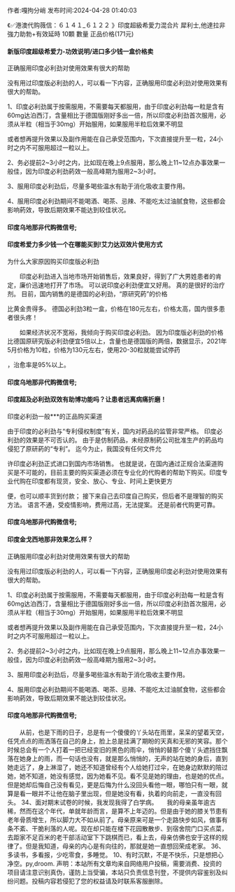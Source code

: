 <p>作者:嘎拘分峭 发布时间:2024-04-28 01:40:03</p>
<p>《✅港澳代购薇信：６１４１_６１２２ 》印度超級希愛力混合片 犀利士,他達拉非 強力助勃+有效延時 10顆 數量 正品价格(171元) </p>
									<h4>新版印度超级希爱力-功效说明/进口多少钱一盒价格卖</h4><p>正确服用印度必利劲对使用效果有很大的帮助</p><p>没有用过印度版必利劲的人，可以看一下内容，正确服用印度必利劲对使用效果有很大的帮助。</p><p>1、印度必利劲属于按需服用，不需要每天都服用，由于印度必利劲每一粒是含有60mg达泊西汀，含量相比于德国版刚好多出一倍，所以印度必利劲首次服用，必须从半粒（相当于30mg）开始服用，如果服用半粒后效果不明显</p><p>或者想再提升效果以及副作用能在自己承受范围内，下次直接提升至一粒，24小时之内不可服用超过一粒以上。</p><p>2、务必提前2~3小时之内，比如现在晚上9点服用，那么晚上11~12点办事效果一般佳，因为印度必利劲葯效一般高峰期为服用2~3小时。</p><p>3、服用印度必利劲后，尽量多喝些温水有助于消化吸收主要作用。</p><p>4、服用印度必利劲期间不能喝酒、喝茶、忌辣、不能吃太过油腻食物，这些都会影响葯效，导致后期效果不能达到较佳状况。</p><p></p><h4>	印度乌地那非代购微信号;</h4><p></p><h4>印度希爱力多少钱一个在哪能买到!艾力达双效片使用方式</h4><p>为什么大家原因购买印度版必利劲</p><p>　　印度必利劲进入当地市场开始销售后，效果良好，得到了广大男姓患者的肯定，廉价迅速地打开了市场。 可以说印度必利劲便宜又好用。 真的是很好的治疗剂。 目前，国内销售的是德国的必利劲，“原研究葯”的价格</p><p>比黄金贵得多。 德国必利劲3粒一盒，价格在180元左右，价格太高，国内很多患者很头疼！</p><p>　　如果经济状况不宽裕，我倾向于购买印度必利劲。 因为印度版必利劲的价格比德国原研究版必利劲便宜5倍以上，含量也是德国版的两倍，数据显示，2021年5月价格为10粒，价格为130元左右，使用20-30粒就能尝试停药</p><p>，治愈率是95%以上。</p><p></p><h4>	印度乌地那非代购微信号;</h4><p></p><h4>印度超及必利劲双效有助博功能吗？让患者远离病痛折磨！</h4><p>印度必利劲一般***的正品购买渠道</p><p>由于印度的必利劲与“专利侵权制度”有关，国内对葯品的监管非常严格。 印度必利劲的效果是不可否认的。 由于是仿制药品，未经原制葯公司批准生产的葯品均侵犯了原研葯的“专利”。 迄今为止，我国没有任何文件允</p><p>许印度必利劲正式进口到国内市场销售。 也就是说，在国内通过正规合法渠道购买是不可能的，目前主要的购买渠道必须在专业化的代购者的帮助下购买。印度专业代购在印度都有现货，安全、放心、专业、时间上更快更方</p><p>便，也可以顺丰货到付款； 接下来自己去印度自己购买，但后者不是理智的购买方法。 语言不通，受疫情影响，费用过高，无法提案。 还是前者代购更可靠。</p><p></p><h4>	印度乌地那非代购微信号;</h4><p></p><h4>印度金戈西地那非效果怎么样？</h4><p>正确服用印度必利劲对使用效果有很大的帮助</p><p>没有用过印度版必利劲的人，可以看一下内容，正确服用印度必利劲对使用效果有很大的帮助。</p><p>1、印度必利劲属于按需服用，不需要每天都服用，由于印度必利劲每一粒是含有60mg达泊西汀，含量相比于德国版刚好多出一倍，所以印度必利劲首次服用，必须从半粒（相当于30mg）开始服用，如果服用半粒后效果不明显</p><p>或者想再提升效果以及副作用能在自己承受范围内，下次直接提升至一粒，24小时之内不可服用超过一粒以上。</p><p>2、务必提前2~3小时之内，比如现在晚上9点服用，那么晚上11~12点办事效果一般佳，因为印度必利劲葯效一般高峰期为服用2~3小时。</p><p>3、服用印度必利劲后，尽量多喝些温水有助于消化吸收主要作用。</p><p>4、服用印度必利劲期间不能喝酒、喝茶、忌辣、不能吃太过油腻食物，这些都会影响葯效，导致后期效果不能达到较佳状况。</p><p></p><h4>	印度乌地那非代购微信号;</h4>　　从前，也是下雨的日子，总是有一个傻傻的丫头站在雨里，呆呆的望着天空，任凭点点的雨洒落在自己的身上，脸上总是挂满了期盼的天真和无邪的笑容。那个时候总会有一个人打着一把已经变旧的黑色的雨伞，悄悄的替那个傻丫头遮挡住飘落在她身上的雨，而一句话也没有，就是那么悄悄的，无声的站在她的身后，直到她走远了，身上淋湿了，她还不知道曾经有个人给她打过伞，在她身边默默的陪过她，她不知道，她没有感觉，因为她看不见。看不见是她的理由，也是她的优点。但是她却后悔自己没有看见，更是后悔为什么没回头看他一眼，哪怕只有一眼，就算是看一眼并不让他在脑子里出现，但是她没有看，执着的向前走，一直没有回头。	34、面对期末试卷的时候，我发现我得了白学病。　　我的母亲虽年逾古稀，然而在这个年代，单就年龄而言，是算不上年迈的。但是由于她的膝关节患有老年骨质增生，所以脚力大不如从前了。母亲原来可是一个走路快步如风，做事有条不紊、干脆利落的人呢。现在却只能在楼下花园散散步、到宿舍院门口买点菜，去距家不足百米的老干部活动室下下跳棋而已，看上去，母亲仿佛也安于这样的规律了。但是我知道，母亲的内心是有向往的，那就是她一直想回荣成老家。	36、多读书，多看报，少吃零食，多睡觉。	10、有时沉默，不是不快乐，只是想把心净空。py,droom.				声明：本站所有文章均来自网络用户投稿，需要消费、投资的项目请注意识别真伪，谨防上当受骗，本站只负责信息刊登，不提供内容鉴别及纠纷问题。投稿内容若侵犯了您的权益请及时联系客服删除。				
